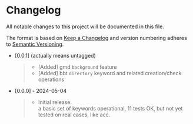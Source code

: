 <!-- omit from toc -->
# Changelog

All notable changes to this project will be documented in this file.

The format is based on [Keep a Changelog](http://keepachangelog.com/en/1.1.0/)
and version numbering adheres to [Semantic Versioning](http://semver.org/spec/v2.0.0.html).

- [0.0.1] (actually means untagged)
  > - [Added] gmd `background` feature
  > - [Added] bbt `directory` keyword and related creation/check operations

- [0.0.0] - 2024-05-04
  > - Initial release.  
  a basic set of keywords operational, 11 tests OK, but not yet tested on real cases, like acc. 
